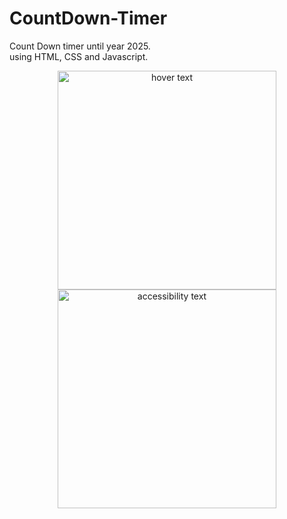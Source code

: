 # CountDown-Timer

<p>Count Down timer until year 2025.<br/>
using HTML, CSS and Javascript.</p>

<p align="center">
  <img src="your_relative_path_here" width="350" title="hover text">
  <img src="your_relative_path_here_number_2_large_name" width="350" alt="accessibility text">
</p>

